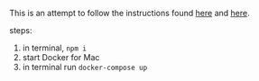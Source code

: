 This is an attempt to follow the instructions found [here](http://codecept.io/docker/) and [here](http://codecept.io/installation/).

steps:
1. in terminal, ```npm i```
2. start Docker for Mac
3. in terminal run ```docker-compose up```